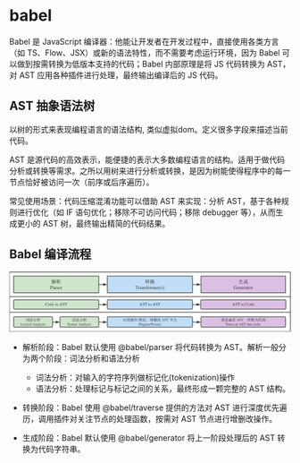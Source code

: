 # babel

Babel 是 JavaScript 编译器：他能让开发者在开发过程中，直接使用各类方言（如 TS、Flow、JSX）或新的语法特性，而不需要考虑运行环境，因为 Babel 可以做到按需转换为低版本支持的代码；Babel 内部原理是将 JS 代码转换为 AST，对 AST 应用各种插件进行处理，最终输出编译后的 JS 代码。

## AST 抽象语法树

以树的形式来表现编程语言的语法结构, 类似虚拟dom。定义很多字段来描述当前代码。

AST 是源代码的高效表示，能便捷的表示大多数编程语言的结构。适用于做代码分析或转换等需求。之所以用树来进行分析或转换，是因为树能使得程序中的每一节点恰好被访问一次（前序或后序遍历）。

常见使用场景：代码压缩混淆功能可以借助 AST 来实现：分析 AST，基于各种规则进行优化（如 IF 语句优化；移除不可访问代码；移除 debugger 等），从而生成更小的 AST 树，最终输出精简的代码结果。

## Babel 编译流程

![](../../Images//webpack/babel.png)

- 解析阶段：Babel 默认使用 @babel/parser 将代码转换为 AST。解析一般分为两个阶段：词法分析和语法分析
  - 词法分析：对输入的字符序列做标记化(tokenization)操作
  - 语法分析：处理标记与标记之间的关系，最终形成一颗完整的 AST 结构。

- 转换阶段：Babel 使用 @babel/traverse 提供的方法对 AST 进行深度优先遍历，调用插件对关注节点的处理函数，按需对 AST 节点进行增删改操作。

- 生成阶段：Babel 默认使用 @babel/generator 将上一阶段处理后的 AST 转换为代码字符串。